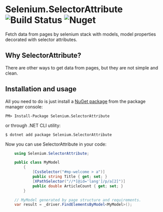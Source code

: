 ﻿Selenium.SelectorAttribute ![Build Status](https://img.shields.io/github/workflow/status/behnammohammadi/Selenium.SelectorAttribute/Deploy) 
![Nuget](https://img.shields.io/nuget/v/Selenium.SelectorAttribute)
========

Fetch data from pages by selenium stack with models, model properties decorated with selector attributes.

Why SelectorAttribute?
---------------

There are other ways to get data from pages, but they are not simple and clean.


Installation and usage
----------------------

All you need to do is just install a [NuGet package](https://www.nuget.org/packages/Selenium.SelectorAttribute/)
from the package manager console:
```
PM> Install-Package Selenium.SelectorAttribute
```
or through .NET CLI utility:
```
$ dotnet add package Selenium.SelectorAttribute
```

Now you can use SelectorAttribute in your code:
```csharp
	using Selenium.SelectorAttribute;
```
```csharp
	public class MyModel
    	{
        	[CssSelector("#mp-welcome > a")]
        	public string Title { get; set; }
        	[XPathSelector("//*[@id='lang']/p/a[2]")]
        	public double ArticleCount { get; set; }
    	}
```
```csharp
	// MyModel generated by page structure and requirements.
	var result = _driver.FindElementsByModel<MyModel>();
	
```

